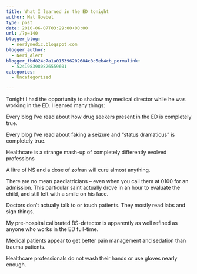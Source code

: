 ```yaml
---
title: What I learned in the ED tonight
author: Mat Goebel
type: post
date: 2010-06-07T03:29:00+00:00
url: /?p=140
blogger_blog:
  - nerdymedic.blogspot.com
blogger_author:
  - Nerd_Alert
blogger_fbd824c7a1a015396202684c8c5eb4cb_permalink:
  - 5241983980826559601
categories:
  - Uncategorized

---
```

Tonight I had the opportunity to shadow my medical director while he was working in the ED. I leanred many things:

Every blog I&#8217;ve read about how drug seekers present in the ED is completely true.

Every blog I&#8217;ve read about faking a seizure and &#8220;status dramaticus&#8221; is completely true.

Healthcare is a strange mash-up of completely differently evolved professions

A litre of NS and a dose of zofran will cure almost anything.

There are no mean paediatricians &#8211; even when you call them at 0100 for an admission. This particular saint actually drove in an hour to evaluate the child, and still left with a smile on his face.

Doctors don&#8217;t actually talk to or touch patients. They mostly read labs and sign things.

My pre-hospital calibrated BS-detector is apparently as well refined as anyone who works in the ED full-time.

Medical patients appear to get better pain management and sedation than trauma patients.

Healthcare professionals do not wash their hands or use gloves nearly enough.

<div class="blogger-post-footer">
  <img alt="" width="1" height="1" />
</div>